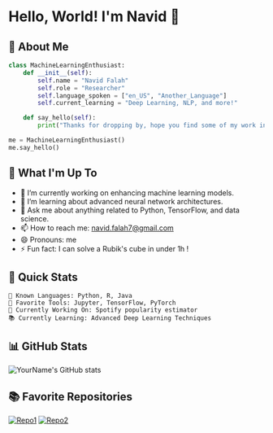 # Hello, World! I'm Navid 👋

## 🤖 About Me

```python
class MachineLearningEnthusiast:
    def __init__(self):
        self.name = "Navid Falah"
        self.role = "Researcher"
        self.language_spoken = ["en_US", "Another_Language"]
        self.current_learning = "Deep Learning, NLP, and more!"

    def say_hello(self):
        print("Thanks for dropping by, hope you find some of my work interesting.")

me = MachineLearningEnthusiast()
me.say_hello()
```

## 🧠 What I'm Up To

- 🔭 I’m currently working on enhancing machine learning models.
- 🌱 I’m learning about advanced neural network architectures.
- 💬 Ask me about anything related to Python, TensorFlow, and data science.
- 📫 How to reach me: navid.falah7@gmail.com
- 😄 Pronouns: me
- ⚡ Fun fact: I can solve a Rubik's cube in under 1h !
## 🚀 Quick Stats

```text
🧠 Known Languages: Python, R, Java
🤖 Favorite Tools: Jupyter, TensorFlow, PyTorch
🔧 Currently Working On: Spotify popularity estimator
📚 Currently Learning: Advanced Deep Learning Techniques
```

## 📊 GitHub Stats

![YourName's GitHub stats](https://github-readme-stats.vercel.app/api?username=yourusername&show_icons=true&theme=radical)

## 📚 Favorite Repositories

[![Repo1](https://github-readme-stats.vercel.app/api/pin/?username=yourusername&repo=repo1&theme=radical)](https://github.com/yourusername/repo1)
[![Repo2](https://github-readme-stats.vercel.app/api/pin/?username=yourusername&repo=repo2&theme=radical)](https://github.com/yourusername/repo2)
